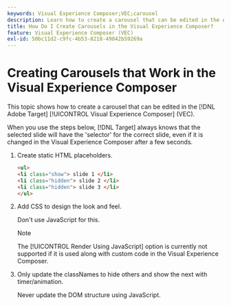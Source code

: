 ```yaml
---
keywords: Visual Experience Composer;VEC;carousel
description: Learn how to create a carousel that can be edited in the Adobe [!DNL Target] Visual Experience Composer (VEC).
title: How Do I Create Carousels in the Visual Experience Composer?
feature: Visual Experience Composer (VEC)
exl-id: 50bc11d2-c9fc-4b53-8218-49842b59269a
---
```

# Creating Carousels that Work in the Visual Experience Composer

This topic shows how to create a carousel that can be edited in the [!DNL Adobe Target] [!UICONTROL Visual Experience Composer] (VEC).

When you use the steps below, [!DNL Target] always knows that the selected slide will have the 'selector' for the correct slide, even if it is changed in the Visual Experience Composer after a few seconds. 

1. Create static HTML placeholders.

   ```html
   <ul>
   <li class="show"> slide 1 </li>
   <li class="hidden"> slide 2 </li>
   <li class="hidden"> slide 3 </li>
   </ul>
   ```

1. Add CSS to design the look and feel.

   Don't use JavaScript for this.

   >[!NOTE]
   >
   >The [!UICONTROL Render Using JavaScript] option is currently not supported if it is used along with custom code in the Visual Experience Composer.

1. Only update the classNames to hide others and show the next with timer/animation.

   Never update the DOM structure using JavaScript.
